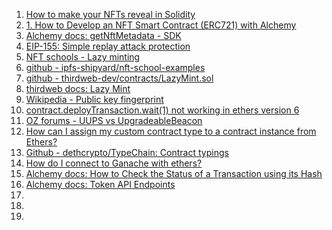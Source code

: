1. [How to make your NFTs reveal in Solidity](https://medium.com/coinmonks/how-to-make-your-nfts-reveal-in-solidity-d231ec8413c6)
1. [1. How to Develop an NFT Smart Contract (ERC721) with Alchemy](https://docs.alchemy.com/docs/how-to-develop-an-nft-smart-contract-erc721-with-alchemy)
1. [Alchemy docs: getNftMetadata - SDK](https://docs.alchemy.com/reference/sdk-getnftmetadata)
1. [EIP-155: Simple replay attack protection](https://eips.ethereum.org/EIPS/eip-155)
1. [NFT schools - Lazy minting](https://nftschool.dev/tutorial/lazy-minting/#how-it-works)
1. [github - ipfs-shipyard/nft-school-examples](https://github.com/ipfs-shipyard/nft-school-examples/blob/main/lazy-minting/contracts/LazyNFT.sol)
1. [github - thirdweb-dev/contracts/LazyMint.sol](https://github.com/thirdweb-dev/contracts/blob/main/contracts/extension/LazyMint.sol)
1. [thirdweb docs: Lazy Mint](https://portal.thirdweb.com/solidity/extensions/lazymint)
1. [Wikipedia - Public key fingerprint](https://en.wikipedia.org/wiki/Public_key_fingerprint)
1. [contract.deployTransaction.wait(1) not working in ethers version 6](https://ethereum.stackexchange.com/questions/148137/contract-deploytransaction-wait1-not-working-in-ethers-version-6)
1. [OZ forums - UUPS vs UpgradeableBeacon](https://forum.openzeppelin.com/t/uups-vs-upgradeablebeacon/15929/3)
1. [How can I assign my custom contract type to a contract instance from Ethers?](https://ethereum.stackexchange.com/questions/144142/how-can-i-assign-my-custom-contract-type-to-a-contract-instance-from-ethers)
1. [Github - dethcrypto/TypeChain: Contract typings](https://github.com/dethcrypto/TypeChain/tree/master/packages/target-ethers-v5#contract-typings)
1. [How do I connect to Ganache with ethers?](https://stackoverflow.com/questions/75740116/how-do-i-connect-to-ganache-with-ethers)
1. [Alchemy docs: How to Check the Status of a Transaction using its Hash](https://docs.alchemy.com/docs/how-to-check-the-status-of-a-transaction-using-its-hash)
1. [Alchemy docs: Token API Endpoints](https://docs.alchemy.com/reference/token-api)
1. []()
1. []()
1. []()
